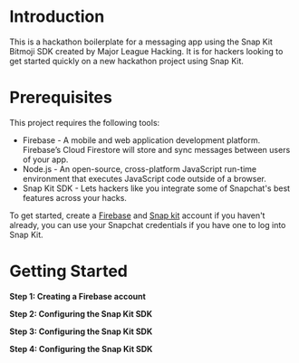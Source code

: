 # Introduction

This is a hackathon boilerplate for a messaging app using the Snap Kit Bitmoji SDK created by Major League Hacking. It is for hackers looking to get started quickly on a new hackathon project using Snap Kit.

# Prerequisites

This project requires the following tools:

* Firebase - A mobile and web application development platform. Firebase’s Cloud Firestore will store and sync messages between users of your app.
* Node.js - An open-source, cross-platform JavaScript run-time environment that executes JavaScript code outside of a browser.
* Snap Kit SDK - Lets hackers like you integrate some of Snapchat's best features across your hacks.

To get started, create a [Firebase](https://console.firebase.google.com/) and [Snap kit](https://kit.snapchat.com/) account if you haven't already, you can use your Snapchat credentials if you have one to log into Snap Kit. 

# Getting Started

**Step 1: Creating a Firebase account**

**Step 2: Configuring the Snap Kit SDK**

**Step 3: Configuring the Snap Kit SDK**

**Step 4: Configuring the Snap Kit SDK**





